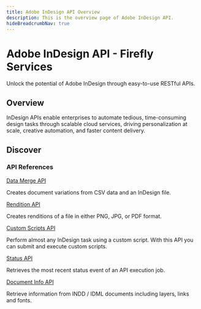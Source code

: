 ```yaml
---
title: Adobe InDesign API Overview
description: This is the overview page of Adobe InDesign API.
hideBreadcrumbNav: true
---
```


<Hero slots="heading, text" background="rgb(0, 128, 80)"/>

# Adobe InDesign API - Firefly Services

Unlock the potential of Adobe InDesign through easy-to-use RESTful APIs.

## Overview

InDesign APIs enable enterprises to automate tedious, time-consuming design tasks through scalable cloud services, driving personalization at scale, creative automation, and faster content delivery.

## Discover

<DiscoverBlock slots="heading, link, text"/>

### API References

[Data Merge API][1]

Creates document variations from CSV data and an InDesign file.

<DiscoverBlock slots="link, text"/>

[Rendition API][1]

Creates renditions of a file in either PNG, JPG, or PDF format.

<DiscoverBlock slots="link, text"/>

[Custom Scripts API][1]

Perform almost any InDesign task using a custom script. With this API you can submit and execute custom scripts.

<DiscoverBlock slots="link, text"/>

[Status API][1]

Retrieves the most recent status event of an API execution job.

[1]: ./api/index.md


<DiscoverBlock slots="link, text"/>

[Document Info API][1]

Retrieve information from INDD / IDML documents including layers, links and fonts.

[1]: ./api/index.md
